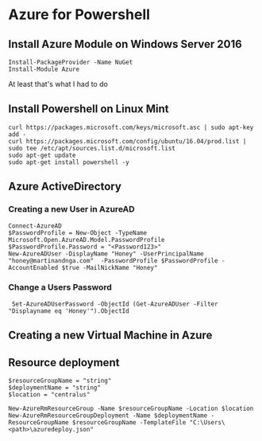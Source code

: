 # Azure for Powershell
## Install Azure Module on Windows Server 2016
```
Install-PackageProvider -Name NuGet
Install-Module Azure
```
At least that's what I had to do

## Install Powershell on Linux Mint 
```
curl https://packages.microsoft.com/keys/microsoft.asc | sudo apt-key add -
curl https://packages.microsoft.com/config/ubuntu/16.04/prod.list | sudo tee /etc/apt/sources.list.d/microsoft.list
sudo apt-get update
sudo apt-get install powershell -y
```

## Azure ActiveDirectory
### Creating a new User in AzureAD
```
Connect-AzureAD
$PasswordProfile = New-Object -TypeName Microsoft.Open.AzureAD.Model.PasswordProfile
$PasswordProfile.Password = "<Password123>"
New-AzureADUser -DisplayName "Honey" -UserPrincipalName "honey@martinandnga.com"  -PasswordProfile $PasswordProfile -AccountEnabled $true -MailNickName "Honey"
```
### Change a Users Password 
```
 Set-AzureADUserPassword -ObjectId (Get-AzureADUser -Filter "Displayname eq 'Honey'").ObjectId
 ```
## Creating a new Virtual Machine in Azure 


## Resource deployment
```
$resourceGroupName = "string"
$deploymentName = "string"
$location = "centralus"

New-AzureRmResourceGroup -Name $resourceGroupName -Location $location
New-AzureRmResourceGroupDeployment -Name $deploymentName -ResourceGroupName $resourceGroupName -TemplateFile "C:\Users\<path>\azuredeploy.json"
```
